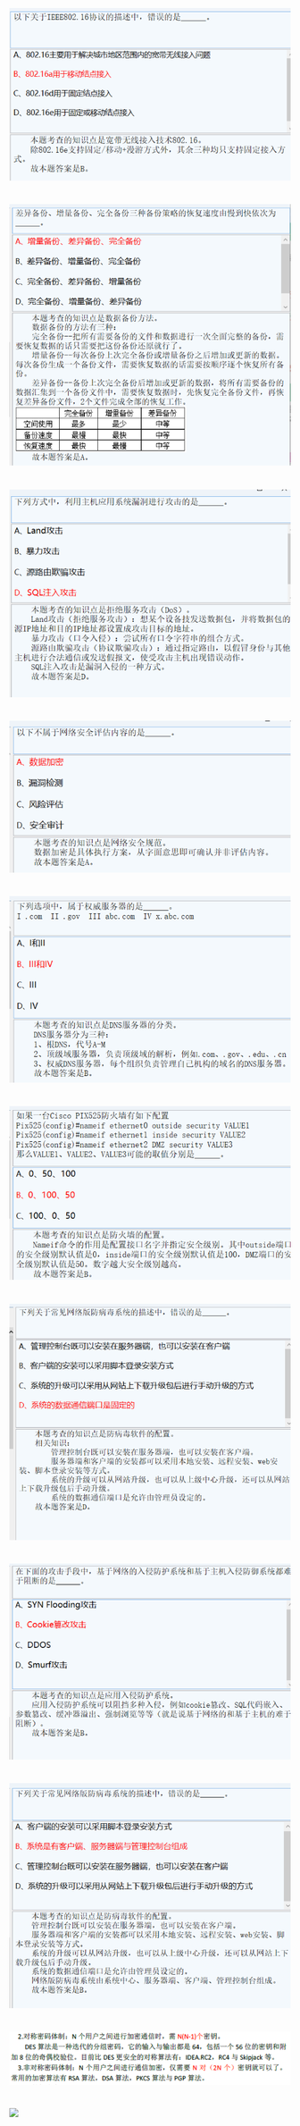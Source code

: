 ![](./src/2023-09-20_223248.png)
#
![](./src/2023-09-20_223501.png)
#
![](./src/2023-09-20_223537.png)
#
![](./src/2023-09-20_223555.png)
#
![](./src/2023-09-21_193706.png)
#
![](./src/2023-09-21_193918.png)
#
![](./src/2023-09-21_194050.png)
#
![](./src/2023-09-21_194315.png)
#
![](./src/2023-09-21_194516.png)
#
![](./src/2023-09-21_194851.png)
#
![](./src/)
#
